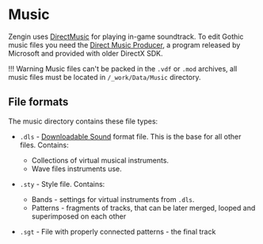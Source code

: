 # Music

Zengin uses [DirectMusic](https://en.m.wikipedia.org/wiki/DirectMusic) for playing in-game soundtrack. To edit Gothic music files you need the [Direct Music Producer](https://en.m.wikipedia.org/wiki/DirectMusic), a program released by Microsoft and provided with older DirectX SDK.  

!!! Warning
    Music files can't be packed in the `.vdf` or `.mod` archives, all music files must be located in `/_work/Data/Music` directory.

## File formats

The music directory contains these file types:

- `.dls` - [Downloadable Sound](https://en.wikipedia.org/wiki/DLS_format) format file. This is the base for all other files. Contains:   
    - Collections of virtual musical instruments.
    - Wave files instruments use.

- `.sty` - Style file. Contains:
    - Bands - settings for virtual instruments from `.dls`.
    - Patterns - fragments of tracks, that can be later merged, looped and superimposed on each other

- `.sgt` - File with properly connected patterns - the final track
